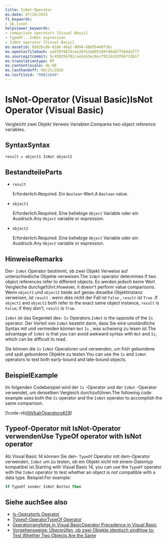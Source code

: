 ```yaml
---
title: IsNot-Operator
ms.date: 07/20/2015
f1_keywords:
- vb.isnot
helpviewer_keywords:
- comparison operators [Visual Basic]
- TypeOf...IsNot expression
- IsNot operator [Visual Basic]
ms.assetid: 8dd2bcdb-0166-48a2-9094-60dfb448f36c
ms.openlocfilehash: ea978f8874cee20fb3a005189fd846f7564da777
ms.sourcegitcommit: 9c45035b781caebc63ec8ecf912dc83fb6723b1f
ms.translationtype: MT
ms.contentlocale: de-DE
ms.lasthandoff: 08/25/2020
ms.locfileid: "88811040"
---
```

# <a name="isnot-operator-visual-basic"></a><span data-ttu-id="dd882-102">IsNot-Operator (Visual Basic)</span><span class="sxs-lookup"><span data-stu-id="dd882-102">IsNot Operator (Visual Basic)</span></span>

<span data-ttu-id="dd882-103">Vergleicht zwei Objekt Verweis Variablen.</span><span class="sxs-lookup"><span data-stu-id="dd882-103">Compares two object reference variables.</span></span>

## <a name="syntax"></a><span data-ttu-id="dd882-104">Syntax</span><span class="sxs-lookup"><span data-stu-id="dd882-104">Syntax</span></span>

```vb
result = object1 IsNot object2
```

## <a name="parts"></a><span data-ttu-id="dd882-105">Bestandteile</span><span class="sxs-lookup"><span data-stu-id="dd882-105">Parts</span></span>

- `result`

  <span data-ttu-id="dd882-106">Erforderlich.</span><span class="sxs-lookup"><span data-stu-id="dd882-106">Required.</span></span> <span data-ttu-id="dd882-107">Ein `Boolean`-Wert.</span><span class="sxs-lookup"><span data-stu-id="dd882-107">A `Boolean` value.</span></span>

- `object1`

  <span data-ttu-id="dd882-108">Erforderlich.</span><span class="sxs-lookup"><span data-stu-id="dd882-108">Required.</span></span> <span data-ttu-id="dd882-109">Eine beliebige `Object` Variable oder ein Ausdruck.</span><span class="sxs-lookup"><span data-stu-id="dd882-109">Any `Object` variable or expression.</span></span>

- `object2`

  <span data-ttu-id="dd882-110">Erforderlich.</span><span class="sxs-lookup"><span data-stu-id="dd882-110">Required.</span></span> <span data-ttu-id="dd882-111">Eine beliebige `Object` Variable oder ein Ausdruck.</span><span class="sxs-lookup"><span data-stu-id="dd882-111">Any `Object` variable or expression.</span></span>

## <a name="remarks"></a><span data-ttu-id="dd882-112">Hinweise</span><span class="sxs-lookup"><span data-stu-id="dd882-112">Remarks</span></span>

<span data-ttu-id="dd882-113">Der- `IsNot` Operator bestimmt, ob zwei Objekt Verweise auf unterschiedliche Objekte verweisen.</span><span class="sxs-lookup"><span data-stu-id="dd882-113">The `IsNot` operator determines if two object references refer to different objects.</span></span> <span data-ttu-id="dd882-114">Es werden jedoch keine Wert Vergleiche durchgeführt.</span><span class="sxs-lookup"><span data-stu-id="dd882-114">However, it doesn't perform value comparisons.</span></span> <span data-ttu-id="dd882-115">Wenn `object1` und `object2` beide auf genau dieselbe Objektinstanz verweisen, ist `result` . wenn dies nicht der Fall ist `False` , `result` ist `True` .</span><span class="sxs-lookup"><span data-stu-id="dd882-115">If `object1` and `object2` both refer to the exact same object instance, `result` is `False`; if they don't, `result` is `True`.</span></span>

<span data-ttu-id="dd882-116">`IsNot` ist das Gegenteil des- `Is` Operators.</span><span class="sxs-lookup"><span data-stu-id="dd882-116">`IsNot` is the opposite of the `Is` operator.</span></span> <span data-ttu-id="dd882-117">Der Vorteil von `IsNot` besteht darin, dass Sie eine umständliche Syntax mit und vermeiden können `Not` `Is` , was schwierig zu lesen ist.</span><span class="sxs-lookup"><span data-stu-id="dd882-117">The advantage of `IsNot` is that you can avoid awkward syntax with `Not` and `Is`, which can be difficult to read.</span></span>

 <span data-ttu-id="dd882-118">Sie können die `Is` `IsNot` Operatoren und verwenden, um früh gebundene und spät gebundene Objekte zu testen.</span><span class="sxs-lookup"><span data-stu-id="dd882-118">You can use the `Is` and `IsNot` operators to test both early-bound and late-bound objects.</span></span>

## <a name="example"></a><span data-ttu-id="dd882-119">Beispiel</span><span class="sxs-lookup"><span data-stu-id="dd882-119">Example</span></span>

<span data-ttu-id="dd882-120">Im folgenden Codebeispiel wird der `Is` -Operator und der `IsNot` -Operator verwendet, um denselben Vergleich durchzuführen.</span><span class="sxs-lookup"><span data-stu-id="dd882-120">The following code example uses both the `Is` operator and the `IsNot` operator to accomplish the same comparison.</span></span>

[!code-vb[VbVbalrOperators#29](~/samples/snippets/visualbasic/VS_Snippets_VBCSharp/VbVbalrOperators/VB/Class1.vb#29)]

## <a name="use-typeof-operator-with-isnot-operator"></a><span data-ttu-id="dd882-121">Typeof-Operator mit IsNot-Operator verwenden</span><span class="sxs-lookup"><span data-stu-id="dd882-121">Use TypeOf operator with IsNot operator</span></span>

<span data-ttu-id="dd882-122">Ab Visual Basic 14 können Sie den- `TypeOf` Operator mit dem-Operator verwenden, `IsNot` um zu testen, ob ein Objekt *nicht* mit einem-Datentyp kompatibel ist.</span><span class="sxs-lookup"><span data-stu-id="dd882-122">Starting with Visual Basic 14, you can use the `TypeOf` operator with the `IsNot` operator to test whether an object is *not* compatible with a data type.</span></span> <span data-ttu-id="dd882-123">Beispiel:</span><span class="sxs-lookup"><span data-stu-id="dd882-123">For example:</span></span>

```vb
If TypeOf sender IsNot Button Then
```

## <a name="see-also"></a><span data-ttu-id="dd882-124">Siehe auch</span><span class="sxs-lookup"><span data-stu-id="dd882-124">See also</span></span>

- [<span data-ttu-id="dd882-125">Is-Operator</span><span class="sxs-lookup"><span data-stu-id="dd882-125">Is Operator</span></span>](is-operator.md)
- [<span data-ttu-id="dd882-126">Typeof-Operator</span><span class="sxs-lookup"><span data-stu-id="dd882-126">TypeOf Operator</span></span>](typeof-operator.md)
- [<span data-ttu-id="dd882-127">Operatorrangfolge in Visual Basic</span><span class="sxs-lookup"><span data-stu-id="dd882-127">Operator Precedence in Visual Basic</span></span>](operator-precedence.md)
- [<span data-ttu-id="dd882-128">Vorgehensweise: Überprüfen, ob zwei Objekte identisch sind</span><span class="sxs-lookup"><span data-stu-id="dd882-128">How to: Test Whether Two Objects Are the Same</span></span>](../../programming-guide/language-features/operators-and-expressions/how-to-test-whether-two-objects-are-the-same.md)
